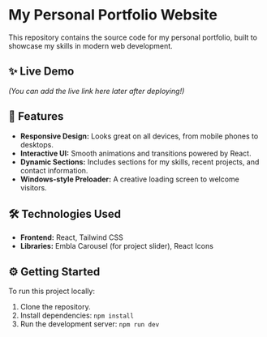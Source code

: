 # My Personal Portfolio Website

This repository contains the source code for my personal portfolio, built to showcase my skills in modern web development.

## ✨ Live Demo

*(You can add the live link here later after deploying!)*

## 🚀 Features

* **Responsive Design:** Looks great on all devices, from mobile phones to desktops.
* **Interactive UI:** Smooth animations and transitions powered by React.
* **Dynamic Sections:** Includes sections for my skills, recent projects, and contact information.
* **Windows-style Preloader:** A creative loading screen to welcome visitors.

## 🛠️ Technologies Used

* **Frontend:** React, Tailwind CSS
* **Libraries:** Embla Carousel (for project slider), React Icons

## ⚙️ Getting Started

To run this project locally:

1.  Clone the repository.
2.  Install dependencies: `npm install`
3.  Run the development server: `npm run dev`